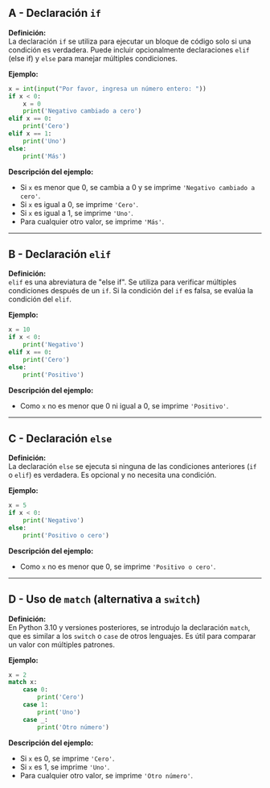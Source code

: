 ## A - Declaración `if`

**Definición:**  
La declaración `if` se utiliza para ejecutar un bloque de código solo si una condición es verdadera. Puede incluir opcionalmente declaraciones `elif` (else if) y `else` para manejar múltiples condiciones.

**Ejemplo:**

```python
x = int(input("Por favor, ingresa un número entero: "))
if x < 0:
    x = 0
    print('Negativo cambiado a cero')
elif x == 0:
    print('Cero')
elif x == 1:
    print('Uno')
else:
    print('Más')
```

**Descripción del ejemplo:**

- Si `x` es menor que 0, se cambia a 0 y se imprime `'Negativo cambiado a cero'`.
- Si `x` es igual a 0, se imprime `'Cero'`.
- Si `x` es igual a 1, se imprime `'Uno'`.
- Para cualquier otro valor, se imprime `'Más'`.

---

## B - Declaración `elif`

**Definición:**  
`elif` es una abreviatura de "else if". Se utiliza para verificar múltiples condiciones después de un `if`. Si la condición del `if` es falsa, se evalúa la condición del `elif`.

**Ejemplo:**

```python
x = 10
if x < 0:
    print('Negativo')
elif x == 0:
    print('Cero')
else:
    print('Positivo')
```

**Descripción del ejemplo:**

- Como `x` no es menor que 0 ni igual a 0, se imprime `'Positivo'`.

---

## C - Declaración `else`

**Definición:**  
La declaración `else` se ejecuta si ninguna de las condiciones anteriores (`if` o `elif`) es verdadera. Es opcional y no necesita una condición.

**Ejemplo:**

```python
x = 5
if x < 0:
    print('Negativo')
else:
    print('Positivo o cero')
```

**Descripción del ejemplo:**

- Como `x` no es menor que 0, se imprime `'Positivo o cero'`.

---

## D - Uso de `match` (alternativa a `switch`)

**Definición:**  
En Python 3.10 y versiones posteriores, se introdujo la declaración `match`, que es similar a los `switch` o `case` de otros lenguajes. Es útil para comparar un valor con múltiples patrones.

**Ejemplo:**

```python
x = 2
match x:
    case 0:
        print('Cero')
    case 1:
        print('Uno')
    case _:
        print('Otro número')
```

**Descripción del ejemplo:**

- Si `x` es 0, se imprime `'Cero'`.
- Si `x` es 1, se imprime `'Uno'`.
- Para cualquier otro valor, se imprime `'Otro número'`.
